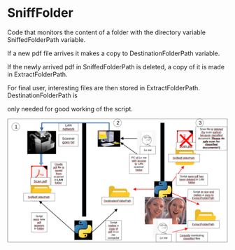 # SniffFolder

Code that monitors the content of a folder with the directory variable SniffedFolderPath variable.

If a new pdf file arrives it makes a copy to DestinationFolderPath variable.

If the newly arrived pdf in SniffedFolderPath is deleted, a copy of it is made in ExtractFolderPath.

For final user, interesting files are then stored in ExtractFolderPath. DestinationFolderPath is 

only needed for good working of the script.

![PinMaker Doc](Doc/Doc.png "Doc")